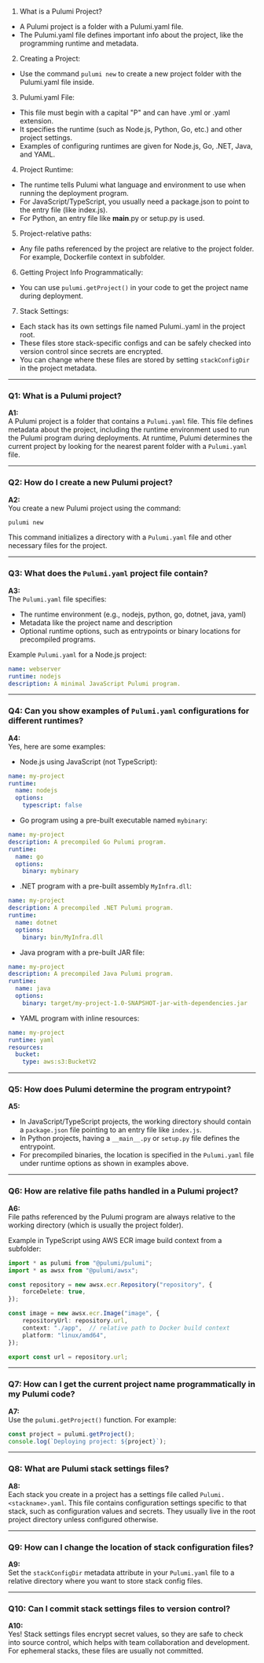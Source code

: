 1. What is a Pulumi Project?  
- A Pulumi project is a folder with a Pulumi.yaml file.  
- The Pulumi.yaml file defines important info about the project, like the programming runtime and metadata.

2. Creating a Project:  
- Use the command `pulumi new` to create a new project folder with the Pulumi.yaml file inside.

3. Pulumi.yaml File:  
- This file must begin with a capital "P" and can have .yml or .yaml extension.  
- It specifies the runtime (such as Node.js, Python, Go, etc.) and other project settings.  
- Examples of configuring runtimes are given for Node.js, Go, .NET, Java, and YAML.

4. Project Runtime:  
- The runtime tells Pulumi what language and environment to use when running the deployment program.  
- For JavaScript/TypeScript, you usually need a package.json to point to the entry file (like index.js).  
- For Python, an entry file like __main__.py or setup.py is used.

5. Project-relative paths:  
- Any file paths referenced by the project are relative to the project folder. For example, Dockerfile context in subfolder.

6. Getting Project Info Programmatically:  
- You can use `pulumi.getProject()` in your code to get the project name during deployment.

7. Stack Settings:  
- Each stack has its own settings file named Pulumi.<stackname>.yaml in the project root.  
- These files store stack-specific configs and can be safely checked into version control since secrets are encrypted.  
- You can change where these files are stored by setting `stackConfigDir` in the project metadata.

---

### Q1: What is a Pulumi project?  
**A1:**  
A Pulumi project is a folder that contains a `Pulumi.yaml` file. This file defines metadata about the project, including the runtime environment used to run the Pulumi program during deployments. At runtime, Pulumi determines the current project by looking for the nearest parent folder with a `Pulumi.yaml` file.

---

### Q2: How do I create a new Pulumi project?  
**A2:**  
You create a new Pulumi project using the command:  
```bash
pulumi new
```  
This command initializes a directory with a `Pulumi.yaml` file and other necessary files for the project.

---

### Q3: What does the `Pulumi.yaml` project file contain?  
**A3:**  
The `Pulumi.yaml` file specifies:  
- The runtime environment (e.g., nodejs, python, go, dotnet, java, yaml)  
- Metadata like the project name and description  
- Optional runtime options, such as entrypoints or binary locations for precompiled programs.  

Example `Pulumi.yaml` for a Node.js project:  
```yaml
name: webserver
runtime: nodejs
description: A minimal JavaScript Pulumi program.
```

---

### Q4: Can you show examples of `Pulumi.yaml` configurations for different runtimes?  
**A4:**  
Yes, here are some examples:  

- Node.js using JavaScript (not TypeScript):  
```yaml
name: my-project
runtime:
  name: nodejs
  options:
    typescript: false
```

- Go program using a pre-built executable named `mybinary`:  
```yaml
name: my-project
description: A precompiled Go Pulumi program.
runtime:
  name: go
  options:
    binary: mybinary
```

- .NET program with a pre-built assembly `MyInfra.dll`:  
```yaml
name: my-project
description: A precompiled .NET Pulumi program.
runtime:
  name: dotnet
  options:
    binary: bin/MyInfra.dll
```

- Java program with a pre-built JAR file:  
```yaml
name: my-project
description: A precompiled Java Pulumi program.
runtime:
  name: java
  options:
    binary: target/my-project-1.0-SNAPSHOT-jar-with-dependencies.jar
```

- YAML program with inline resources:  
```yaml
name: my-project
runtime: yaml
resources:
  bucket:
    type: aws:s3:BucketV2
```

---

### Q5: How does Pulumi determine the program entrypoint?  
**A5:**  
- In JavaScript/TypeScript projects, the working directory should contain a `package.json` file pointing to an entry file like `index.js`.  
- In Python projects, having a `__main__.py` or `setup.py` file defines the entrypoint.  
- For precompiled binaries, the location is specified in the `Pulumi.yaml` file under runtime options as shown in examples above.

---

### Q6: How are relative file paths handled in a Pulumi project?  
**A6:**  
File paths referenced by the Pulumi program are always relative to the working directory (which is usually the project folder).  

Example in TypeScript using AWS ECR image build context from a subfolder:  
```typescript
import * as pulumi from "@pulumi/pulumi";
import * as awsx from "@pulumi/awsx";

const repository = new awsx.ecr.Repository("repository", {
    forceDelete: true,
});

const image = new awsx.ecr.Image("image", {
    repositoryUrl: repository.url,
    context: "./app",  // relative path to Docker build context
    platform: "linux/amd64",
});

export const url = repository.url;
```

---

### Q7: How can I get the current project name programmatically in my Pulumi code?  
**A7:**  
Use the `pulumi.getProject()` function. For example:  
```typescript
const project = pulumi.getProject();
console.log(`Deploying project: ${project}`);
```

---

### Q8: What are Pulumi stack settings files?  
**A8:**  
Each stack you create in a project has a settings file called `Pulumi.<stackname>.yaml`. This file contains configuration settings specific to that stack, such as configuration values and secrets. They usually live in the root project directory unless configured otherwise.

---

### Q9: How can I change the location of stack configuration files?  
**A9:**  
Set the `stackConfigDir` metadata attribute in your `Pulumi.yaml` file to a relative directory where you want to store stack config files.

---

### Q10: Can I commit stack settings files to version control?  
**A10:**  
Yes! Stack settings files encrypt secret values, so they are safe to check into source control, which helps with team collaboration and development. For ephemeral stacks, these files are usually not committed.

